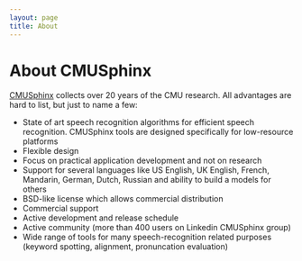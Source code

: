 ```yaml
---
layout: page 
title: About
---
```

# About CMUSphinx

[CMUSphinx](https://cmusphinx.github.io) collects over 20 years of the CMU
research. All advantages are hard to list, but just to name a few:

*  State of art speech recognition algorithms for efficient speech recognition. 
CMUSphinx tools are designed specifically for low-resource platforms
*  Flexible design
*  Focus on practical application development and not on research
*  Support for several languages like US English, UK English, French, Mandarin, 
German, Dutch, Russian and ability to build a models for others
*  BSD-like license which allows commercial distribution
*  Commercial support
*  Active development and release schedule
*  Active community (more than 400 users on Linkedin CMUSphinx group)
*  Wide range of tools for many speech-recognition related purposes (keyword 
spotting, alignment, pronuncation evaluation)

